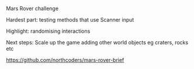Mars Rover challenge

Hardest part: testing methods that use Scanner input

Highlight: randomising interactions

Next steps: Scale up the game adding other world objects eg craters, rocks etc

https://github.com/northcoders/mars-rover-brief

